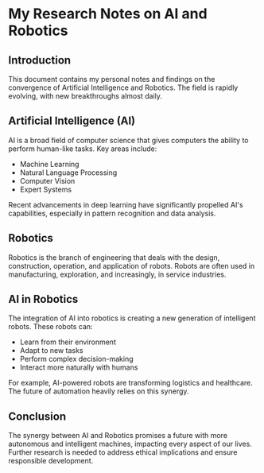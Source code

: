 # My Research Notes on AI and Robotics

## Introduction

This document contains my personal notes and findings on the convergence of Artificial Intelligence and Robotics. The field is rapidly evolving, with new breakthroughs almost daily.

## Artificial Intelligence (AI)

AI is a broad field of computer science that gives computers the ability to perform human-like tasks. Key areas include:

- Machine Learning
- Natural Language Processing
- Computer Vision
- Expert Systems

Recent advancements in deep learning have significantly propelled AI's capabilities, especially in pattern recognition and data analysis.

## Robotics

Robotics is the branch of engineering that deals with the design, construction, operation, and application of robots. Robots are often used in manufacturing, exploration, and increasingly, in service industries.

## AI in Robotics

The integration of AI into robotics is creating a new generation of intelligent robots. These robots can:

- Learn from their environment
- Adapt to new tasks
- Perform complex decision-making
- Interact more naturally with humans

For example, AI-powered robots are transforming logistics and healthcare. The future of automation heavily relies on this synergy.

## Conclusion

The synergy between AI and Robotics promises a future with more autonomous and intelligent machines, impacting every aspect of our lives. Further research is needed to address ethical implications and ensure responsible development.
